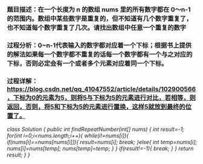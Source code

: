 ### 题目描述：在一个长度为 n 的数组 nums 里的所有数字都在 0～n-1 的范围内。数组中某些数字是重复的，但不知道有几个数字重复了，也不知道每个数字重复了几次。请找出数组中任意一个重复的数字
### 过程分析：0~n-1代表输入的数字都对应着一个下标；根据书上提供的解法如果每一个数字都不重复的话每一个数字都有一个与之对应的下标，否则必定会有一个或者多个元素对应着同一个下标。
### 过程详解：https://blog.csdn.net/qq_41047552/article/details/102900566，下标为0的元素为5，则将5与下标为5的元素进行对比，若相等，则返回，否则，将5和下标为5的元素进行置换，这样5就放到最终的位置了。

*class Solution {
    public int findRepeatNumber(int[] nums) {
            int result=-1;
            for(int i=0;i<nums.length;i++){
                while(i!=nums[i]){
                    if(nums[i]==nums[nums[i]]){
                     result=nums[i];
                     break;
                    }else{
                        int temp=nums[i];
                        nums[i]=nums[temp];
                        nums[temp]=temp;
                    }
                }
                if(result!=-1){
                    break;
                }
            }
            return result;
    }
}*

